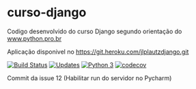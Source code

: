 # curso-django
Codigo desenvolvido do curso Django segundo orientação do www.python.pro.br

Aplicação disponivel no https://git.heroku.com/jlplautzdjango.git

[![Build Status](https://travis-ci.org/jlplautz/curso-django.svg?branch=master)](https://travis-ci.org/jlplautz/curso-django)
[![Updates](https://pyup.io/repos/github/jlplautz/curso-django/shield.svg)](https://pyup.io/repos/github/jlplautz/curso-django/)
[![Python 3](https://pyup.io/repos/github/jlplautz/curso-django/python-3-shield.svg)](https://pyup.io/repos/github/jlplautz/curso-django/)
[![codecov](https://codecov.io/gh/jlplautz/curso-django/branch/master/graph/badge.svg)](https://codecov.io/gh/jlplautz/curso-django)

Commit da issue 12 (Habilitar run do servidor no Pycharm)